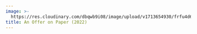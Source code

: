 ```yaml
---
image: >-
  https://res.cloudinary.com/dbqwb9i08/image/upload/v1713654930/frfu4d6nty98h9hzherf.jpg
title: An Offer on Paper (2022)
---
```


